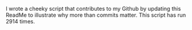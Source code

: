 I wrote a cheeky script that contributes to my Github by updating this ReadMe to illustrate why more than commits matter. This script has run 2914 times.